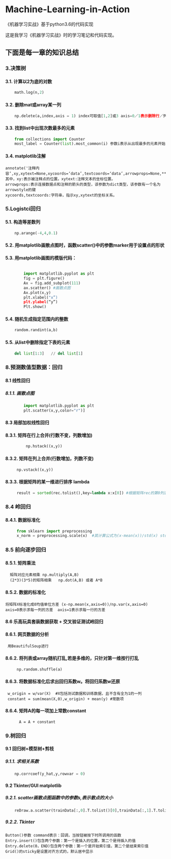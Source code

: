 # Machine-Learning-in-Action
《机器学习实战》基于python3.6的代码实现

这是我学习《机器学习实战》时的学习笔记和代码实现。

## 下面是每一章的知识总结
### 3.决策树
#### 3.1. 计算以2为底的对数 
```python
    math.log(n,2)
```
#### 3.2. 删除mat或array某一列  
```python
    np.delete(a,index,axis = 1) index可取值[1,2]或3 axis=0／1表示删除行／列
```
#### 3.3. 找到list中出现次数最多的元素 
```python
    from collections import Counter
    most_label = Counter(list).most_common(i) 参数i表示从出现最多的元素开始，取i个
```
#### 3.4. matplotlib注解
    annotate('注释内容’,xy,xytext=None,xycoords=‘data’,textcoords=‘data’,arrowprops=None,**kwargs)
    其中，xy:表示被注释点的位置。xytext:注释文本的坐标位置。 
    arrowprops:表示连接数据点和注释的箭头的类型，该参数为dict类型，该参数有一个名为arrowstyle的键
    xycoords,textcoords:字符串，指示xy,xytext的坐标关系。
    
### 5.Logistci回归
#### 5.1. 构造等差数列  
```python
    np.arange(-4,4,0.1)
```
#### 5.2. 用matplotlib画散点图时，函数scatter()中的参数marker用于设置点的形状
#### 5.3. 用matplotlib画图的模版代码：
```python
        
        import matplotlib.pyplot as plt
        fig = plt.figure()
        Ax = fig.add_subplot(111)
        ax.scatter() #画散点图
        Ax.plot(x,y)
        plt.xlabel("x”)
        plt.ylabel(“y”)
        Plt.show()  
```
#### 5.4. 随机生成指定范围内的整数 
```python
    random.randint(a,b)
```
#### 5.5. 从list中删除指定下表的元素  
```python
    del list[1:3]   // del list[1]
```

### 8.预测数值型数据：回归
#### 8.1 线性回归

##### 8.1.1. 画散点图
```python
        import matplotlib.pyplot as plt
        plt.scatter(x,y,color="r")]
```

#### 8.3 局部加权线性回归

#### 8.3.1. 矩阵在行上合并(行数不变，列数增加)
```python
         np.hstack((x,y))
```

#### 8.3.2. 矩阵在列上合并(行数增加，列数不变)
```python
     np.vstack((x,y))
```
#### 8.3.3. 根据矩阵的某一维进行排序 lambda
```python
     result = sorted(rec.tolist(),key=lambda x:x[0]) #根据矩阵rec的第0列进行排序  注意先将矩阵转为list
```


### 8.4 岭回归

#### 8.4.1. 数据标准化
```python
     from sklearn import preprocessing
     x_norm = preprocessing.scale(x)  #其计算公式为(x-mean(x))/std(x) std表示标准差
```

### 8.5 前向逐步回归

#### 8.5.1. 矩阵乘法
      矩阵对应元素相乘 np.multiply(A,B)
      (2*3)(3*5)的矩阵相乘   np.dot(A,B) 或者 A*B

#### 8.5.2. 数据的标准化  
    将矩阵X标准化成0均值单位方差 (x-np.mean(x,axis=0))/np.var(x,axis=0)   axis=0表示求每一列的方差  axis=1表示求每一行的方差


#### 8.6 乐高玩具套装数据获取 + 交叉验证测试岭回归

#### 8.6.1. 网页数据的分析
     用BeautifulSoup进行


#### 8.6.2. 将列表或array随机打乱,若是多维的，只针对第一维按行打乱 
```python
     np.random.shuffle(a) 
```
#### 8.6.3. 将数据标准化后求出回归系数w。将回归系数w还原
     w_origin = w/var(X)  #X包括测试数据和训练数据，且不含有全为1的一列
     constant = sum(mean(X,0),w_origin) + mean(y) #常数项

#### 8.6.4. 矩阵A的每一项加上常数constant
          A = A + constant
          
          


### 9.树回归
#### 9.1 回归树+模型树+剪枝

##### 9.1.1. 求相关系数
```python
    np.corrcoef(y_hat,y,rowvar = 0)
```
#### 9.2 Tkinter/GUI matplotlib

##### 9.2.1. scatter画散点图函数中的参数s,表示散点的大小
```python
    reDraw.a.scatter(trainData[:,0].T.tolist()[0],trainData[:,1].T.tolist()[0], s = 50)
```
##### 9.2.2. Tkinter
    Button()参数 command表示：回调，当按钮被按下时所调用的函数
    Entry.insert()包含两个参数：第一个是插入的位置，第二个是待插入的值
    Entry.delete(0，END)包含两个参数：第一个是开始索引值，第二个是结束索引值
    Grid()的sticky是设置对齐方式的，默认居中显示
    
    
